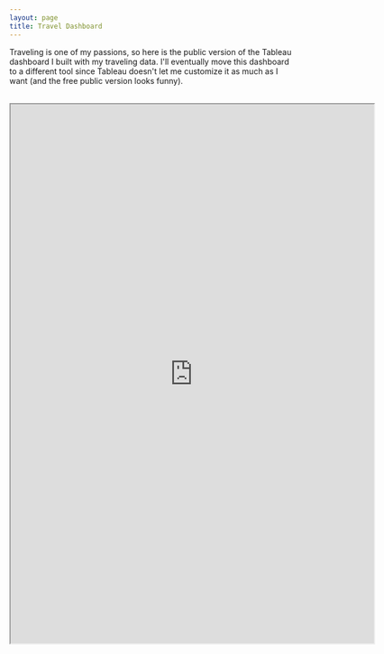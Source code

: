 ```yaml
---
layout: page
title: Travel Dashboard
---
```


Traveling is one of my passions, so here is the public version of the Tableau dashboard I built with my traveling data. I'll eventually move this dashboard to a different tool since Tableau doesn't let me customize it as much as I want (and the free public version looks funny). 

<br>

<center><iframe src="https://public.tableau.com/views/Book3_15866483987300/VivsFlights?:showVizHome=no&:embed=true" width="645" height="955"></iframe></center>
